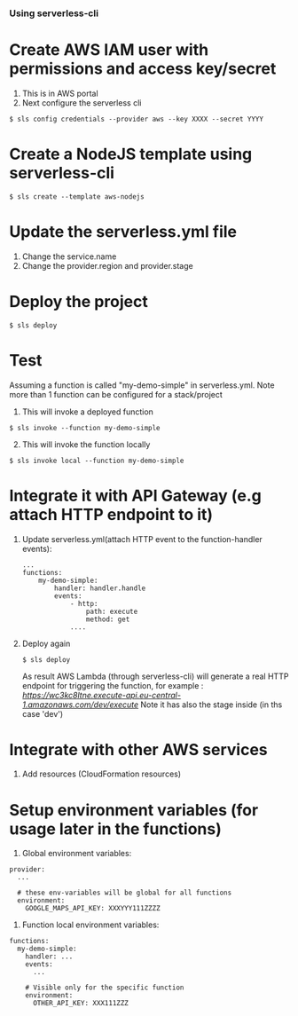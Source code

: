 ### Using serverless-cli

# Create AWS IAM user with permissions and access key/secret
1. This is in AWS portal
2. Next configure the serverless cli
```
$ sls config credentials --provider aws --key XXXX --secret YYYY
```

# Create a NodeJS template using serverless-cli
```
$ sls create --template aws-nodejs
```

#  Update the serverless.yml file 
1. Change the service.name
2. Change the provider.region and provider.stage

# Deploy the project
```
$ sls deploy
```

# Test
Assuming a function is called "my-demo-simple" in serverless.yml. Note more than 1 function can be configured for a stack/project

1. This will invoke a deployed function
```
$ sls invoke --function my-demo-simple
```
2. This will invoke the function locally
```
$ sls invoke local --function my-demo-simple
```

# Integrate it with API Gateway (e.g attach HTTP endpoint to it)

1. Update serverless.yml(attach HTTP event to the function-handler events):
    ```
    ...
    functions:
        my-demo-simple:
            handler: handler.handle
            events:
                - http:
                    path: execute
                    method: get
                ....
    ```
2. Deploy again
    ```
    $ sls deploy
    ```

    As result AWS Lambda (through serverless-cli) will generate a real HTTP endpoint for triggering the function, for example : _https://wc3kc8ltne.execute-api.eu-central-1.amazonaws.com/dev/execute_
    Note it has also the stage inside (in ths case 'dev')

# Integrate with other AWS services
1. Add resources (CloudFormation resources)


# Setup environment variables (for usage later in the functions)
1. Global environment variables:

```
provider:
  ...

  # these env-variables will be global for all functions
  environment:
    GOOGLE_MAPS_API_KEY: XXXYYY111ZZZZ
```

1. Function local environment variables:
```
functions:
  my-demo-simple:
    handler: ...
    events:
      ...

    # Visible only for the specific function
    environment:
      OTHER_API_KEY: XXX111ZZZ

```    